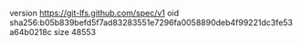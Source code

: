 version https://git-lfs.github.com/spec/v1
oid sha256:b05b839befd5f7ad83283551e7296fa0058890deb4f99221dc3fe53a64b0218c
size 48553

